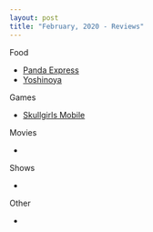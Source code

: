 ```yaml
---
layout: post
title: "February, 2020 - Reviews"
---
```


Food

  - [Panda Express](https://karlcxu.github.io/KarlChoiReviews/1983/10/01/PandaExpress.html)
  - [Yoshinoya](https://karlcxu.github.io/KarlChoiReviews/1958/12/27/Yoshinoya.html)
  
Games

  - [Skullgirls Mobile](https://karlcxu.github.io/KarlChoiReviews/2017/05/25/SkullGirlsMobile.html)
  
Movies

  - 
  
Shows

  - 
  
Other

  -
